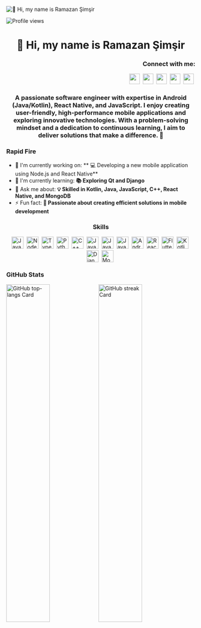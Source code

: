 ![👋 Hi, my name is Ramazan Şimşir](https://scrimba.com/articles/content/images/size/w2000/2022/08/Coding-or-Programming_-What-Is-the-Difference_-main-1.png)

![Profile views](https://komarev.com/ghpvc/?username=ramazansimsir2&label=Profile%20views&color=0e75b6&style=flat)

<div id="toc">
  <ul align="center" style="list-style: none">
    <summary>
      <h1>
        👋 Hi, my name is Ramazan Şimşir
      </h1>
    </summary>
  </ul>
</div>

**<h3 align="right">Connect with me:</h3>** 
<p align="right"><a href="ramazansimsir46@gmail.com" target="_blank"><img src="https://img.shields.io/badge/Gmail-D14836?style=for-the-badge&logo=gmail&logoColor=white" height="28" style="margin-right: 4px"></a> <a href="https://github.com/ramazansimsir2" target="_blank"><img src="https://img.shields.io/badge/GitHub-100000?style=for-the-badge&logo=github&logoColor=white" height="28" style="margin-right: 4px"></a> <a href="https://www.linkedin.com/in/ramazansimsir/" target="_blank"><img src="https://img.shields.io/badge/LinkedIn-0077B5?style=for-the-badge&logo=linkedin&logoColor=white" height="28" style="margin-right: 4px"></a> <a href="https://twitter.com/simsirramazan" target="_blank"><img src="https://img.shields.io/badge/Twitter-000000?style=for-the-badge&logo=X&logoColor=white" height="28" style="margin-right: 4px"></a> <a href="https://www.youtube.com/@ramazansimsir6756?app=desktop" target="_blank"><img src="https://img.shields.io/badge/YouTube-FF0000?style=for-the-badge&logo=youtube&logoColor=white" height="28" style="margin-right: 4px"></a></p>

 **<h3 align="center">A passionate software engineer with expertise in Android (Java/Kotlin), React Native, and JavaScript. I enjoy creating user-friendly, high-performance mobile applications and exploring innovative technologies. With a problem-solving mindset and a dedication to continuous learning, I aim to deliver solutions that make a difference. 🌟</h3>**

**<h3 align="left">Rapid Fire</h3>**

- 💼 I'm currently working on: ** 💻 Developing a new mobile application using Node.js and React Native**
- 🌱 I'm currently learning: **📚 Exploring Qt and Django**
- 💬 Ask me about: **💡 Skilled in Kotlin, Java, JavaScript, C++, React Native, and MongoDB**
- ⚡ Fun fact: **🎯 Passionate about creating efficient solutions in mobile development**

 **<h3 align="center">Skills</h3>**

<div style="display: flex; flex-wrap: wrap; gap: 4px; justify-content: center;"><img src="https://cdn.simpleicons.org/javascript/F7DF1E" height="32" alt="JavaScript" style="margin-right: 4px"> <img src="https://cdn.jsdelivr.net/gh/devicons/devicon@latest/icons/nodejs/nodejs-original-wordmark.svg" height="32" alt="Node.js" style="margin-right: 4px"> <img src="https://cdn.simpleicons.org/typescript/3178C6" height="32" alt="TypeScript" style="margin-right: 4px"> <img src="https://cdn.simpleicons.org/python/3776AB" height="32" alt="Python" style="margin-right: 4px"> <img src="https://cdn.simpleicons.org/cplusplus/00599C" height="32" alt="C++" style="margin-right: 4px"> <img src="https://skillicons.dev/icons?i=java" height="32" alt="Java" style="margin-right: 4px"> <img src="https://cdn.jsdelivr.net/gh/devicons/devicon@latest/icons/java/java-original-wordmark.svg" height="32" alt="Java" style="margin-right: 4px"> <img src="https://cdn.jsdelivr.net/gh/devicons/devicon/icons/java/java-original.svg" height="32" alt="Java" style="margin-right: 4px"> <img src="https://cdn.jsdelivr.net/gh/devicons/devicon/icons/android/android-original.svg" height="32" alt="Android" style="margin-right: 4px"> <img src="https://cdn.jsdelivr.net/gh/devicons/devicon/icons/react/react-original.svg" height="32" alt="React Native" style="margin-right: 4px"> <img src="https://cdn.jsdelivr.net/gh/devicons/devicon/icons/flutter/flutter-original.svg" height="32" alt="Flutter" style="margin-right: 4px"> <img src="https://cdn.jsdelivr.net/gh/devicons/devicon/icons/kotlin/kotlin-original.svg" height="32" alt="Kotlin" style="margin-right: 4px"> <img src="https://cdn.jsdelivr.net/gh/devicons/devicon@latest/icons/django/django-plain-wordmark.svg" height="32" alt="Django" style="margin-right: 4px"> <img src="https://cdn.jsdelivr.net/gh/devicons/devicon@latest/icons/mongodb/mongodb-original-wordmark.svg" height="32" alt="MongoDB" style="margin-right: 4px"></div>

 **<h3 align="left">GitHub Stats</h3>**

<p align="left">
  <img width="48%" src="https://github-readme-stats.vercel.app/api/top-langs?username=sushilmagare10&theme=react&hide_title=false&layout=compact&langs_count=6&hide_progress=false&card_width=400" alt="GitHub top-langs Card" />
  <img width="48%" src="https://streak-stats.demolab.com/?user=sushilmagare10&theme=default&hide_border=false&border_radius=4.5&date_format=M+j%5B%2C+Y%5D&mode=daily&disable_animations=false&hide_total_contributions=false&hide_current_streak=false&hide_longest_streak=false&exclude_days=&locale=en&card_height=200" alt="GitHub streak Card" />
</p>

